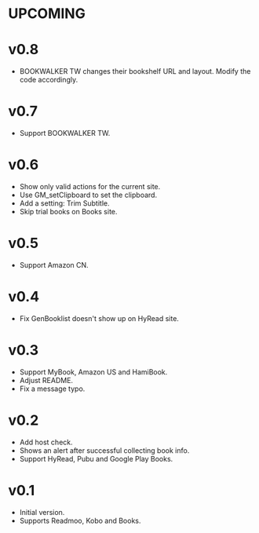 # UPCOMING

# v0.8
* BOOKWALKER TW changes their bookshelf URL and layout.  Modify the code accordingly.

# v0.7
* Support BOOKWALKER TW.

# v0.6
* Show only valid actions for the current site.
* Use GM_setClipboard to set the clipboard.
* Add a setting: Trim Subtitle.
* Skip trial books on Books site.

# v0.5
* Support Amazon CN.

# v0.4
* Fix GenBooklist doesn't show up on HyRead site.

# v0.3
* Support MyBook, Amazon US and HamiBook.
* Adjust README.
* Fix a message typo.

# v0.2
* Add host check.
* Shows an alert after successful collecting book info.
* Support HyRead, Pubu and Google Play Books.

# v0.1
* Initial version.
* Supports Readmoo, Kobo and Books.
